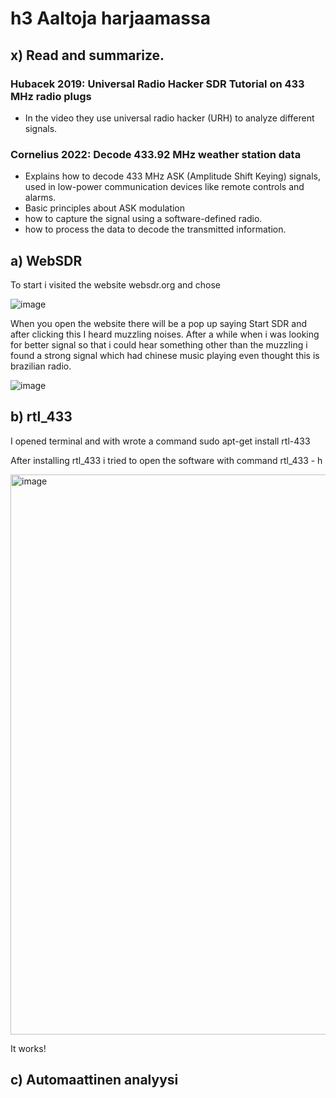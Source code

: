 # h3 Aaltoja harjaamassa

## x) Read and summarize.

### Hubacek 2019: Universal Radio Hacker SDR Tutorial on 433 MHz radio plugs

- In the video they use universal radio hacker (URH) to analyze different signals.

### Cornelius 2022: Decode 433.92 MHz weather station data

-  Explains how to decode 433 MHz ASK (Amplitude Shift Keying) signals, used in low-power communication devices like remote controls and alarms.
-  Basic principles about ASK modulation
  -  how to capture the signal using a software-defined radio.
  -  how to process the data to decode the transmitted information.

## a) WebSDR

To start i visited the website websdr.org and chose 

![image](https://github.com/user-attachments/assets/2e634255-ee9b-4179-8136-792a8c5f8d65)

When you open the website there will be a pop up saying Start SDR and after clicking this I heard muzzling noises. After a while when i was looking for better signal so that i could hear something other than the muzzling i found a strong signal which had chinese music playing even thought this is brazilian radio.

![image](https://github.com/user-attachments/assets/f66a7a7d-ffaf-49f0-87f8-9a9d63e51728)


## b) rtl_433

I opened terminal and with wrote a command sudo apt-get install rtl-433 


After installing rtl_433 i tried to open the software with command rtl_433 - h

<img width="896" alt="image" src="https://github.com/user-attachments/assets/927359ad-50c2-4b32-b2ed-64411a21517c" />

It works!

## c) Automaattinen analyysi


